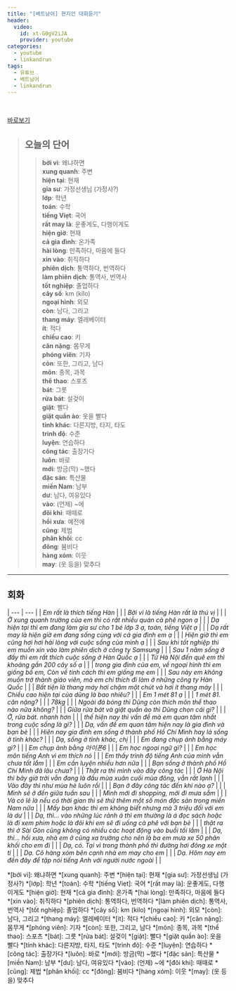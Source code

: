 ```yaml
---
title: "[베트남어] 현지인 대화듣기"
header:
  video:
    id: xt-G0gV2iJA
    provider: youtube
categories:
  - youtube
  - linkandrun
tags:
  - 유튜브
  - 베트남어
  - linkandrun
---
```


<br>

[바로보기](https://www.youtube.com/watch?v=xt-G0gV2iJA)

> ## **오늘의 단어**
>> **bởi vì**: 왜냐하면  
>> **xung quanh**: 주변  
>> **hiện tại**: 현재  
>> **gia sư**: 가정선생님 (가정사?)  
>> **lớp**: 학년  
>> **toán**: 수학  
>> **tiếng Viẹt**: 국어  
>> **rất may là**: 운좋게도, 다행이게도  
>> **hiện giờ**: 현재  
>> **cả gia đình**: 온가족  
>> **hài lòng**: 만족하다, 마음에 들다  
>> **xin vào**: 취직하다  
>> **phiên dịch**: 통역하다, 번역하다  
>> **làm phiên dịch**: 통역사, 번역사  
>> **tốt nghiệp**: 졸업하다  
>> **cây số**: km (kilo)  
>> **ngoại hình**: 외모  
>> **còn**: 남다, 그리고  
>> **thang máy**: 엘레베이터  
>> **ít**: 적다  
>> **chiều cao**: 키  
>> **cân nặng**: 몸무게  
>> **phóng viên**: 기자  
>> **còn**: 또한, 그리고, 남다  
>> **môn**: 종목, 과목  
>> **thể thao**: 스포츠  
>> **bát**: 그릇  
>> **rửa bát**: 설겆이  
>> **giặt**: 빨다  
>> **giặt quần ào**: 옷을 빨다  
>> **tỉnh khác**: 다른지방, 타지, 타도  
>> **trình độ**: 수준  
>> **luyện**: 연습하다  
>> **công tác**: 출장가다  
>> **luôn**: 바로  
>> **mới**: 방금(막) ~했다  
>> **đặc sản**: 특산물  
>> **miền Nam**: 남부  
>> **dư**: 남다, 여유있다  
>> **vào**: (언제) ~에  
>> **đôi khi**: 때때로  
>> **hồi xưa**: 예전에  
>> **cũng**: 제법  
>> **phân khối**: cc  
>> **đông**: 붐비다  
>> **hàng xóm**: 이웃  
>> **may**: (옷 등을) 맞추다  
---

## 회화

| --- | --- |
| *Em rất là thích tiếng Hàn* | <a id="play-pause-button" data-url="/assets/media/youtube/linkandrun/2020-11-12-yutube-linkandrun_hien_truong_noi_chuyen_nghe_01.aac" class="fa fa-play"></a> |
| *Bởi vì là tiếng Hàn rất là thú vị* | <a id="play-pause-button" data-url="/assets/media/youtube/linkandrun/2020-11-12-yutube-linkandrun_hien_truong_noi_chuyen_nghe_01.aac" class="fa fa-play"></a> |
| *Ở xung quanh trường của em thì có rất nhiều quán cà phê ngon ạ* | <a id="play-pause-button" data-url="/assets/media/youtube/linkandrun/2020-11-12-yutube-linkandrun_hien_truong_noi_chuyen_nghe_02.aac" class="fa fa-play"></a> |
| *Dạ hiện tại thì em đang làm gia sư cho 1 bé lớp 3 ạ, toán, tiếng Việt ạ* | <a id="play-pause-button" data-url="/assets/media/youtube/linkandrun/2020-11-12-yutube-linkandrun_hien_truong_noi_chuyen_nghe_03.aac" class="fa fa-play"></a> |
| *Dạ rất may là hiện giờ em đang sống cùng với cả gia đình em ạ* | <a id="play-pause-button" data-url="/assets/media/youtube/linkandrun/2020-11-12-yutube-linkandrun_hien_truong_noi_chuyen_nghe_04.aac" class="fa fa-play"></a> |
| *Hiện giờ thì em cũng hơi hơi hài lòng với cuộc sống của mình ạ* | <a id="play-pause-button" data-url="/assets/media/youtube/linkandrun/2020-11-12-yutube-linkandrun_hien_truong_noi_chuyen_nghe_05.aac" class="fa fa-play"></a> |
| *Sau khi tốt nghiệp thì em muốn xin vào làm phiên dịch ở công ty Samsung* | <a id="play-pause-button" data-url="/assets/media/youtube/linkandrun/2020-11-12-yutube-linkandrun_hien_truong_noi_chuyen_nghe_06.aac" class="fa fa-play"></a> |
| *Sau 1 năm sống ở đấy thì em rất thích cuộc sống ở Hàn Quốc ạ* | <a id="play-pause-button" data-url="/assets/media/youtube/linkandrun/2020-11-12-yutube-linkandrun_hien_truong_noi_chuyen_nghe_07.aac" class="fa fa-play"></a> |
| *Từ Hà Nội đến quê em thì khoảng gần 200 cây số ạ* | <a id="play-pause-button" data-url="/assets/media/youtube/linkandrun/2020-11-12-yutube-linkandrun_hien_truong_noi_chuyen_nghe_08.aac" class="fa fa-play"></a> |
| *trong gia đình của em, về ngoại hình thì em giống bố em, Còn về tính cách thì em giống mẹ em* | <a id="play-pause-button" data-url="/assets/media/youtube/linkandrun/2020-11-12-yutube-linkandrun_hien_truong_noi_chuyen_nghe_09.aac" class="fa fa-play"></a> |
| *Sau này em không muốn trở thành giáo viên, mà em chỉ thích đi làm ở những công ty Hàn Quốc* | <a id="play-pause-button" data-url="/assets/media/youtube/linkandrun/2020-11-12-yutube-linkandrun_hien_truong_noi_chuyen_nghe_10.aac" class="fa fa-play"></a> |
| *Bất tiện là thang máy hơi chậm một chút và hơi ít thang máy* | <a id="play-pause-button" data-url="/assets/media/youtube/linkandrun/2020-11-12-yutube-linkandrun_hien_truong_noi_chuyen_nghe_11.aac" class="fa fa-play"></a> |
| *Chiều cao hiện tại của dũng là bao nhiêu?* | <a id="play-pause-button" data-url="/assets/media/youtube/linkandrun/2020-11-12-yutube-linkandrun_hien_truong_noi_chuyen_nghe_12.aac" class="fa fa-play"></a> |
| *Em 1 mét 81 ạ* | <a id="play-pause-button" data-url="/assets/media/youtube/linkandrun/2020-11-12-yutube-linkandrun_hien_truong_noi_chuyen_nghe_12.aac" class="fa fa-play"></a> |
| *1 mét 81. cân nặng?* | <a id="play-pause-button" data-url="/assets/media/youtube/linkandrun/2020-11-12-yutube-linkandrun_hien_truong_noi_chuyen_nghe_12.aac" class="fa fa-play"></a> |
| *78kg* | <a id="play-pause-button" data-url="/assets/media/youtube/linkandrun/2020-11-12-yutube-linkandrun_hien_truong_noi_chuyen_nghe_12.aac" class="fa fa-play"></a> |
| *Ngoài đá bóng thì Dũng còn thích môn thể thao nào nữa không?* | <a id="play-pause-button" data-url="/assets/media/youtube/linkandrun/2020-11-12-yutube-linkandrun_hien_truong_noi_chuyen_nghe_13.aac" class="fa fa-play"></a> |
| *Giữa rửa bát và giặt quần ào thì Dũng chọn cái gì?* | <a id="play-pause-button" data-url="/assets/media/youtube/linkandrun/2020-11-12-yutube-linkandrun_hien_truong_noi_chuyen_nghe_14.aac" class="fa fa-play"></a> |
| *Ờ, rửa bát. nhanh hơn* | <a id="play-pause-button" data-url="/assets/media/youtube/linkandrun/2020-11-12-yutube-linkandrun_hien_truong_noi_chuyen_nghe_14.aac" class="fa fa-play"></a> |
| *thế hiện nay thì vấn đề mà em quan tâm nhất trong cuộc sống là gì?* | <a id="play-pause-button" data-url="/assets/media/youtube/linkandrun/2020-11-12-yutube-linkandrun_hien_truong_noi_chuyen_nghe_15.aac" class="fa fa-play"></a> |
| *Dạ, vấn đề em quan tâm hiện nay là gia đình và bạn bè* | <a id="play-pause-button" data-url="/assets/media/youtube/linkandrun/2020-11-12-yutube-linkandrun_hien_truong_noi_chuyen_nghe_15.aac" class="fa fa-play"></a> |
| *Hiên nay gia đình em sống ở thành phố Hồ Chí Mình hay lá sống ở tỉnh khác?* | <a id="play-pause-button" data-url="/assets/media/youtube/linkandrun/2020-11-12-yutube-linkandrun_hien_truong_noi_chuyen_nghe_16.aac" class="fa fa-play"></a> |
| *Dạ, sống ở tỉnh khác, chị* | <a id="play-pause-button" data-url="/assets/media/youtube/linkandrun/2020-11-12-yutube-linkandrun_hien_truong_noi_chuyen_nghe_16.aac" class="fa fa-play"></a> |
| *Em đang chụp ảnh bằng máy gì?* | <a id="play-pause-button" data-url="/assets/media/youtube/linkandrun/2020-11-12-yutube-linkandrun_hien_truong_noi_chuyen_nghe_17.aac" class="fa fa-play"></a> |
| *Em chụp ảnh bằng 아이폰6* | <a id="play-pause-button" data-url="/assets/media/youtube/linkandrun/2020-11-12-yutube-linkandrun_hien_truong_noi_chuyen_nghe_17.aac" class="fa fa-play"></a> |
| *Em học ngoại ngữ gì?* | <a id="play-pause-button" data-url="/assets/media/youtube/linkandrun/2020-11-12-yutube-linkandrun_hien_truong_noi_chuyen_nghe_18.aac" class="fa fa-play"></a> |
| *Em học môn tiếng Anh vì em thích nó* | <a id="play-pause-button" data-url="/assets/media/youtube/linkandrun/2020-11-12-yutube-linkandrun_hien_truong_noi_chuyen_nghe_18.aac" class="fa fa-play"></a> |
| *Em thấy trình độ tiếng Anh của mình vẫn chưa tốt lắm* | <a id="play-pause-button" data-url="/assets/media/youtube/linkandrun/2020-11-12-yutube-linkandrun_hien_truong_noi_chuyen_nghe_19.aac" class="fa fa-play"></a> |
| *Em cần luyện nhiều hơn nữa* | <a id="play-pause-button" data-url="/assets/media/youtube/linkandrun/2020-11-12-yutube-linkandrun_hien_truong_noi_chuyen_nghe_19.aac" class="fa fa-play"></a> |
| *Bạn sống ở thành phố Hồ Chí Minh đã lâu chưa?* | <a id="play-pause-button" data-url="/assets/media/youtube/linkandrun/2020-11-12-yutube-linkandrun_hien_truong_noi_chuyen_nghe_20.aac" class="fa fa-play"></a> |
| *Thật ra thì mình vào đây công tác* | <a id="play-pause-button" data-url="/assets/media/youtube/linkandrun/2020-11-12-yutube-linkandrun_hien_truong_noi_chuyen_nghe_20.aac" class="fa fa-play"></a> |
| *Ở Hà Nội thì bây giờ trời vẫn đang là đầu mùa xuân cuối mùa đông, vẫn rất lạnh* | <a id="play-pause-button" data-url="/assets/media/youtube/linkandrun/2020-11-12-yutube-linkandrun_hien_truong_noi_chuyen_nghe_21.aac" class="fa fa-play"></a> |
| *Vào đây thì như mùa hè luôn rồi* | <a id="play-pause-button" data-url="/assets/media/youtube/linkandrun/2020-11-12-yutube-linkandrun_hien_truong_noi_chuyen_nghe_21.aac" class="fa fa-play"></a> |
| *Bạn ở đây công tác đến khi nào ạ?* | <a id="play-pause-button" data-url="/assets/media/youtube/linkandrun/2020-11-12-yutube-linkandrun_hien_truong_noi_chuyen_nghe_22.aac" class="fa fa-play"></a> |
| *Mình sẽ ở đến giữa tuần sau* | <a id="play-pause-button" data-url="/assets/media/youtube/linkandrun/2020-11-12-yutube-linkandrun_hien_truong_noi_chuyen_nghe_22.aac" class="fa fa-play"></a> |
| *Mình mới đi shopping, mới đi mưa sắm* | <a id="play-pause-button" data-url="/assets/media/youtube/linkandrun/2020-11-12-yutube-linkandrun_hien_truong_noi_chuyen_nghe_23.aac" class="fa fa-play"></a> |
| *Và có lẽ là nếu có thời gian thì sẽ thử thêm một số món đặc sản trong miền Nam nữa* | <a id="play-pause-button" data-url="/assets/media/youtube/linkandrun/2020-11-12-yutube-linkandrun_hien_truong_noi_chuyen_nghe_23.aac" class="fa fa-play"></a> |
| *Mấy bạn khác thì em không biết nhưng mà 3 triệu đối với em là dư* | <a id="play-pause-button" data-url="/assets/media/youtube/linkandrun/2020-11-12-yutube-linkandrun_hien_truong_noi_chuyen_nghe_24.aac" class="fa fa-play"></a> |
| *Dạ, thì... vào những lúc rảnh á thì em thường là á đọc sách hoặc là đi xem phim hoặc là đôi khi em sẽ đi uống cà phê với bạn bè* | <a id="play-pause-button" data-url="/assets/media/youtube/linkandrun/2020-11-12-yutube-linkandrun_hien_truong_noi_chuyen_nghe_25.aac" class="fa fa-play"></a> |
| *thật ra thì ở Sài Gòn cũng không có nhiều các hoạt động vào buổi tối lắm* | <a id="play-pause-button" data-url="/assets/media/youtube/linkandrun/2020-11-12-yutube-linkandrun_hien_truong_noi_chuyen_nghe_26.aac" class="fa fa-play"></a> |
| *Dạ, thì... hồi xưa, nhà em ở cũng xa trường cho nên là ba em mưa xe 50 phân khối cho em đi* | <a id="play-pause-button" data-url="/assets/media/youtube/linkandrun/2020-11-12-yutube-linkandrun_hien_truong_noi_chuyen_nghe_27.aac" class="fa fa-play"></a> |
| *Dạ, có. Tại vì trong thành phố thì đường hơi đông xe một tí* | <a id="play-pause-button" data-url="/assets/media/youtube/linkandrun/2020-11-12-yutube-linkandrun_hien_truong_noi_chuyen_nghe_28.aac" class="fa fa-play"></a> |
| *Dạ. Cô hàng xóm bên cạnh nhà em may cho em* | <a id="play-pause-button" data-url="/assets/media/youtube/linkandrun/2020-11-12-yutube-linkandrun_hien_truong_noi_chuyen_nghe_29.aac" class="fa fa-play"></a> |
| *Dạ. Hôm nay em đến đây để tập nói tiếng Anh với người nước ngoài* | <a id="play-pause-button" data-url="/assets/media/youtube/linkandrun/2020-11-12-yutube-linkandrun_hien_truong_noi_chuyen_nghe_30.aac" class="fa fa-play"></a> |


*[bởi vì]: 왜냐하면
*[xung quanh]: 주변
*[hiện tại]: 현재
*[gia sư]: 가정선생님 (가정사?)
*[lớp]: 학년
*[toán]: 수학
*[tiếng Viẹt]: 국어
*[rất may là]: 운좋게도, 다행이게도
*[hiện giờ]: 현재
*[cả gia đình]: 온가족
*[hài lòng]: 만족하다, 마음에 들다
*[xin vào]: 취직하다
*[phiên dịch]: 통역하다, 번역하다
*[làm phiên dịch]: 통역사, 번역사
*[tốt nghiệp]: 졸업하다
*[cây số]: km (kilo)
*[ngoại hình]: 외모
*[còn]: 남다, 그리고
*[thang máy]: 엘레베이터
*[ít]: 적다
*[chiều cao]: 키
*[cân nặng]: 몸무게
*[phóng viên]: 기자
*[còn]: 또한, 그리고, 남다
*[môn]: 종목, 과목
*[thể thao]: 스포츠
*[bát]: 그릇
*[rửa bát]: 설겆이
*[giặt]: 빨다
*[giặt quần ào]: 옷을 빨다
*[tỉnh khác]: 다른지방, 타지, 타도
*[trình độ]: 수준
*[luyện]: 연습하다
*[công tác]: 출장가다
*[luôn]: 바로
*[mới]: 방금(막) ~했다
*[đặc sản]: 특산물
*[miền Nam]: 남부
*[dư]: 남다, 여유있다
*[vào]: (언제) ~에
*[đôi khi]: 때때로
*[cũng]: 제법
*[phân khối]: cc
*[đông]: 붐비다
*[hàng xóm]: 이웃
*[may]: (옷 등을) 맞추다